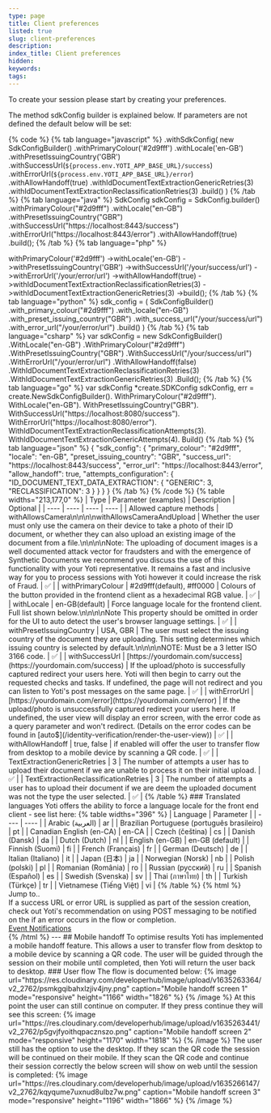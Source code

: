 ```yaml
---
type: page
title: Client preferences
listed: true
slug: client-preferences
description: 
index_title: Client preferences
hidden: 
keywords: 
tags: 
---
```


To create your session please start by creating your preferences.

The method sdkConfig builder is explained below. If parameters are not defined the default below will be set:

{% code %}
{% tab language="javascript" %}
.withSdkConfig(
    new SdkConfigBuilder()
        .withPrimaryColour('#2d9fff')
    		.withLocale('en-GB')
        .withPresetIssuingCountry('GBR')
        .withSuccessUrl(`${process.env.YOTI_APP_BASE_URL}/success`)
        .withErrorUrl(`${process.env.YOTI_APP_BASE_URL}/error`)
        .withAllowHandoff(true)
        .withIdDocumentTextExtractionGenericRetries(3)
        .withIdDocumentTextExtractionReclassificationRetries(3)
        .build()
)
{% /tab %}
{% tab language="java" %}
SdkConfig sdkConfig = SdkConfig.builder()
    .withPrimaryColour("#2d9fff")
  	.withLocale("en-GB")
    .withPresetIssuingCountry("GBR")
    .withSuccessUrl("https://localhost:8443/success")
    .withErrorUrl("https://localhost:8443/error")
    .withAllowHandoff(true)
    .build();
{% /tab %}
{% tab language="php" %}
<?php

$sdkConfig =
    (new SdkConfigBuilder())
    ->withPrimaryColour('#2d9fff')
  	->withLocale('en-GB')
    ->withPresetIssuingCountry('GBR')
    ->withSuccessUrl('/your/success/url')
    ->withErrorUrl('/your/error/url')
    ->withAllowHandoff(true)
    ->withIdDocumentTextExtractionReclassificationRetries(3)
    ->withIdDocumentTextExtractionGenericRetries(3)
    ->build();
{% /tab %}
{% tab language="python" %}
sdk_config = (
    SdkConfigBuilder()
    .with_primary_colour("#2d9fff")
  	.with_locale("en-GB")
    .with_preset_issuing_country("GBR")
    .with_success_url("/your/success/url")
    .with_error_url("/your/error/url")
    .build()
)
{% /tab %}
{% tab language="csharp" %}
var sdkConfig = new SdkConfigBuilder()
  	.WithLocale("en-GB")
    .WithPrimaryColour("#2d9fff")
    .WithPresetIssuingCountry("GBR")
    .WithSuccessUrl("/your/success/url")
    .WithErrorUrl("/your/error/url")
    .WithAllowHandoff(false)
    .WithIdDocumentTextExtractionReclassificationRetries(3)
    .WithIdDocumentTextExtractionGenericRetries(3)
    .Build();
{% /tab %}
{% tab language="go" %}
var sdkConfig *create.SDKConfig
sdkConfig, err = create.NewSdkConfigBuilder().
    WithPrimaryColour("#2d9fff").
		WithLocale("en-GB").
    WithPresetIssuingCountry("GBR").
    WithSuccessUrl("https://localhost:8080/success").
    WithErrorUrl("https://localhost:8080/error").
    WithIdDocumentTextExtractionReclassificationAttempts(3).
    WithIdDocumentTextExtractionGenericAttempts(4).
    Build()
{% /tab %}
{% tab language="json" %}
{
    "sdk_config": {
        "primary_colour": "#2d9fff",
        "locale": "en-GB",
        "preset_issuing_country": "GBR",
        "success_url": "https://localhost:8443/success",
        "error_url": "https://localhost:8443/error",
        "allow_handoff": true,
        "attempts_configuration": {
            "ID_DOCUMENT_TEXT_DATA_EXTRACTION": {
                "GENERIC": 3,
                "RECLASSIFICATION": 3
            }
        }
    }
}
{% /tab %}
{% /code %}

{% table widths="213,177,0" %}
| Type | Parameter (examples) | Description | Optional | 
| ---- | ---- | ---- | ---- | 
| Allowed capture methods | withAllowsCamera\n\n\n\nwithAllowsCameraAndUpload | Whether the user must only use the camera on their device to take a photo of their ID document, or whether they can also upload an existing image of the document from a file.\n\n\n\nNote: The uploading of document images is a well documented attack vector for fraudsters and with the emergence of Synthetic Documents we recommend you discuss the use of this functionality with your Yoti representative.  It remains a fast and inclusive way for you to process sessions with Yoti however it could increase the risk of Fraud. | ✅ | 
| withPrimaryColour | #2d9fff(default), #ff0000 | Colours of the button provided in the frontend client as a hexadecimal RGB value. | ✅ | 
| withLocale | en-GB(default) | Force language locale for the frontend client. Full list shown below.\n\n\n\nNote This property should be omitted in order for the UI to auto detect the user's browser language settings. | ✅ | 
| withPresetIssuingCountry | USA, GBR | The user must select the issuing country of the document they are uploading. This setting determines which issuing country is selected by default.\n\n\n\nNOTE: Must be a 3 letter ISO 3166 code. | ✅ | 
| withSuccessUrl | [https://yourdomain.com/success](https://yourdomain.com/success) | If the upload/photo is successfully captured redirect your users here. Yoti will then begin to carry out the requested checks and tasks. If undefined, the page will not redirect and you can listen to Yoti's post messages on the same page. | ✅ | 
| withErrorUrl | [https://yourdomain.com/error](https://yourdomain.com/error) | If the upload/photo is unsuccessfully captured redirect your users here. If undefined, the user view will display an error screen, with the error code as a query parameter and won't redirect. (Details on the error codes can be found in [auto$](/identity-verification/render-the-user-view)) | ✅ | 
| withAllowHandoff | true, false | if enabled will offer the user to transfer flow from desktop to a mobile device by scanning a QR code. | ✅ | 
| TextExtractionGenericRetries | 3 | The number of attempts a user has to upload their document if we are unable to process it on their initial upload. | ✅ | 
| TextExtractionReclassificationRetries | 3 | The number of attempts a user has to upload their document if we are deem the uploaded document was not the type the user selected. | ✅ | 
{% /table %}

### Translated languages

Yoti offers the ability to force a language locale for the front end client - see list here:

{% table widths="396" %}
| Language | Parameter | 
| ---- | ---- | 
| Arabic (العربية) | ar | 
| Brazilian Portuguese (português brasileiro) | pt | 
| Canadian English (en-CA) | en-CA | 
| Czech (čeština) | cs | 
| Danish (Dansk) | da | 
| Dutch (Dutch) | nl | 
| English (en-GB) | en-GB (default) | 
| Finnish (Suomi) | fi | 
| French (Français) | fr | 
| German (Deutsch) | de | 
| Italian (Italiano) | it | 
| Japan (日本) | ja | 
| Norwegian (Norsk) | nb | 
| Polish (polski) | pl | 
| Romanian (România) | ro | 
| Russian (русский) | ru | 
| Spanish (Español) | es | 
| Swedish (Svenska) | sv | 
| Thai (ภาษาไทย) | th | 
| Turkish (Türkçe) | tr | 
| Vietnamese (Tiếng Việt) | vi | 
{% /table %}

{% html %}
<div class="alert-GTK">
    <div class="alert-title" id="GTK">
       Jump to.. 
    </div>
    <div class="alert-text">
If a success URL or error URL is supplied as part of the session creation, check out Yoti's recommendation on using POST messaging to be notified on the if an error occurs in the flow or completion.    
     
    </div>
    <div class="alert-links"> 
        <a href="https://developers.yoti.com/identity-verification/notifications">Event Notifications</a>
   </div>
</div>
{% /html %}

---

## Mobile handoff

To optimise results Yoti has implemented a mobile handoff feature. This allows a user to transfer flow from desktop to a mobile device by scanning a QR code. The user will be guided through the session on their mobile until completed, then Yoti will return the user back to desktop.

### User flow

The flow is documented below:

{% image url="https://res.cloudinary.com/developerhub/image/upload/v1635263364/v2_2762/psmkgqibahxlzjiv4jny.png" caption="Mobile handoff screen 1" mode="responsive" height="1166" width="1826" %}
{% /image %}

At this point the user can still continue on computer. If they press continue they will see this screen:

{% image url="https://res.cloudinary.com/developerhub/image/upload/v1635263441/v2_2762/p5gvjfyoithqpacznszo.png" caption="Mobile handoff screen 2" mode="responsive" height="1170" width="1818" %}
{% /image %}

The user still has the option to use the desktop. If they scan the QR code the session will be continued on their mobile. If they scan the QR code and continue their session correctly the below screen will show on web until the session is completed:

{% image url="https://res.cloudinary.com/developerhub/image/upload/v1635266147/v2_2762/kqyqume7uxnud8ulbz7w.png" caption="Mobile handoff screen 3" mode="responsive" height="1196" width="1866" %}
{% /image %}